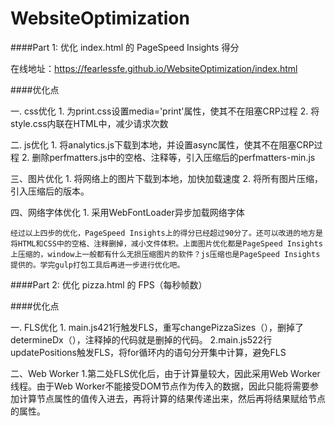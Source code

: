 # WebsiteOptimization

####Part 1: 优化 index.html 的 PageSpeed Insights 得分

在线地址：https://fearlessfe.github.io/WebsiteOptimization/index.html

####优化点

一. css优化
   	1. 为print.css设置media='print'属性，使其不在阻塞CRP过程
   	2. 将style.css内联在HTML中，减少请求次数

二. js优化
   	1. 将analytics.js下载到本地，并设置async属性，使其不在阻塞CRP过程
  	2. 删除perfmatters.js中的空格、注释等，引入压缩后的perfmatters-min.js

三、图片优化
   	1. 将网络上的图片下载到本地，加快加载速度
   	2. 将所有图片压缩，引入压缩后的版本。

四、网络字体优化
   	1. 采用WebFontLoader异步加载网络字体

	经过以上四步的优化，PageSpeed Insights上的得分已经超过90分了。还可以改进的地方是将HTML和CSS中的空格、注释删掉，减小文件体积。上面图片优化都是PageSpeed Insights上压缩的，window上一般都有什么无损压缩图片的软件？js压缩也是PageSpeed Insights提供的。学完gulp打包工具后再进一步进行优化吧。




####Part 2: 优化 pizza.html 的 FPS（每秒帧数）

####优化点

一. FLS优化
	1. main.js421行触发FLS，重写changePizzaSizes（），删掉了determineDx（），注释掉的代码就是删掉的代码。
	2.main.js522行updatePositions触发FLS，将for循环内的语句分开集中计算，避免FLS

二、Web Worker
	1.第二处FLS优化后，由于计算量较大，因此采用Web Worker线程。由于Web Worker不能接受DOM节点作为传入的数据，因此只能将需要参加计算节点属性的值传入进去，再将计算的结果传递出来，然后再将结果赋给节点的属性。